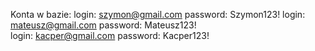Konta w bazie:
login: szymon@gmail.com password: Szymon123!
login: mateusz@gmail.com password: Mateusz123!		
login: kacper@gmail.com password: Kacper123!
